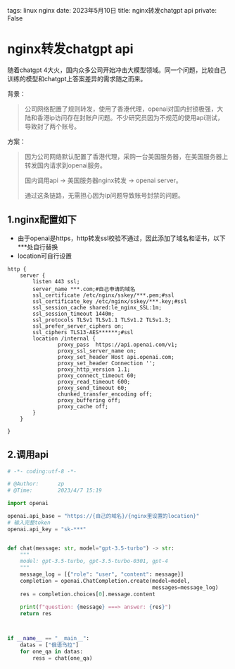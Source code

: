 tags: linux nginx
date: 2023年5月10日
title: nginx转发chatgpt api
private: False

# nginx转发chatgpt api

随着chatgpt 4大火，国内众多公司开始冲击大模型领域。同一个问题，比较自己训练的模型和chatgpt上答案差异的需求随之而来。

背景：

> 公司网络配置了规则转发，使用了香港代理，openai对国内封锁极强，大陆和香港ip访问存在封账户问题。不少研究员因为不规范的使用api测试，导致封了两个账号。

方案：

> 因为公司网络默认配置了香港代理，采购一台美国服务器，在美国服务器上转发国内请求到openai服务。
>
> 国内调用api -> 美国服务器nginx转发 -> openai server。
>
> 通过这条链路，无需担心因为ip问题导致账号封禁的问题。

## 1.nginx配置如下

- 由于openai是https，http转发ssl校验不通过，因此添加了域名和证书，以下***处自行替换
- location可自行设置

```
http {
	server {
		listen 443 ssl;
		server_name ***.com;#自己申请的域名
		ssl_certificate /etc/nginx/sskey/***.pem;#ssl
		ssl_certificate_key /etc/nginx/sskey/***.key;#ssl
		ssl_session_cache shared:le_nginx_SSL:1m;
		ssl_session_timeout 1440m;
		ssl_protocols TLSv1 TLSv1.1 TLSv1.2 TLSv1.3;
		ssl_prefer_server_ciphers on;
		ssl_ciphers TLS13-AES******;#ssl
		location /internal {
				proxy_pass  https://api.openai.com/v1;
				proxy_ssl_server_name on;
				proxy_set_header Host api.openai.com;
				proxy_set_header Connection '';
				proxy_http_version 1.1;
				proxy_connect_timeout 60;
				proxy_read_timeout 600;
				proxy_send_timeout 60;
				chunked_transfer_encoding off;
				proxy_buffering off;
				proxy_cache off;
		}
	}

}
```

## 2.调用api

```python
# -*- coding:utf-8 -*-

# @Author:      zp
# @Time:        2023/4/7 15:19

import openai

openai.api_base = "https://{自己的域名}/{nginx里设置的location}"
# 输入完整token
openai.api_key = "sk-***"


def chat(message: str, model="gpt-3.5-turbo") -> str:
    """
    model: gpt-3.5-turbo, gpt-3.5-turbo-0301, gpt-4
    """
    message_log = [{"role": "user", "content": message}]
    completion = openai.ChatCompletion.create(model=model,
                                              messages=message_log)
    res = completion.choices[0].message.content

    print(f"question: {message} ===> answer: {res}")
    return res



if __name__ == "__main__":
    datas = ["俄语乌拉"]
    for one_qa in datas:
        ress = chat(one_qa)

```


